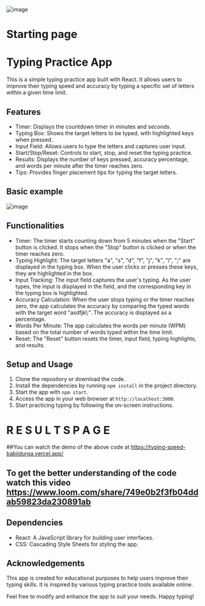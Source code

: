 
![image](https://github.com/Babjidurga/typing-speed/assets/113676689/83f42045-20f2-48f5-8f65-08db4db19e12)
 # Starting page 
 
 
# Typing Practice App

This is a simple typing practice app built with React. It allows users to improve their typing speed and accuracy by typing a specific set of letters within a given time limit.

## Features

- Timer: Displays the countdown timer in minutes and seconds.
- Typing Box: Shows the target letters to be typed, with highlighted keys when pressed.
- Input Field: Allows users to type the letters and captures user input.
- Start/Stop/Reset: Controls to start, stop, and reset the typing practice.
- Results: Displays the number of keys pressed, accuracy percentage, and words per minute after the timer reaches zero.
- Tips: Provides finger placement tips for typing the target letters.

## Basic example 
![image](https://github.com/Babjidurga/typing-speed/assets/113676689/a8c54c80-3137-42c8-b5e4-7e1b71849e31)


## Functionalities

- Timer: The timer starts counting down from 5 minutes when the "Start" button is clicked. It stops when the "Stop" button is clicked or when the timer reaches zero.
- Typing Highlight: The target letters "a", "s", "d", "f", "j", "k", "l", ";" are displayed in the typing box. When the user clicks or presses these keys, they are highlighted in the box.
- Input Tracking: The input field captures the user's typing. As the user types, the input is displayed in the field, and the corresponding key in the typing box is highlighted.
- Accuracy Calculation: When the user stops typing or the timer reaches zero, the app calculates the accuracy by comparing the typed words with the target word "asdfjkl;". The accuracy is displayed as a percentage.
- Words Per Minute: The app calculates the words per minute (WPM) based on the total number of words typed within the time limit.
- Reset: The "Reset" button resets the timer, input field, typing highlights, and results.

## Setup and Usage

1. Clone the repository or download the code.
2. Install the dependencies by running `npm install` in the project directory.
3. Start the app with `npm start`.
4. Access the app in your web browser at `http://localhost:3000`.
5. Start practicing typing by following the on-screen instructions.

# R E S U L T S P A G E


##You can watch the demo of the above code at https://typing-speed-babjidurga.vercel.app/

## To get the better understanding of the code watch this video https://www.loom.com/share/749e0b2f3fb04ddab59823da230891ab



## Dependencies

- React: A JavaScript library for building user interfaces.
- CSS: Cascading Style Sheets for styling the app.

## Acknowledgements

This app is created for educational purposes to help users improve their typing skills. It is inspired by various typing practice tools available online.

Feel free to modify and enhance the app to suit your needs. Happy typing!

